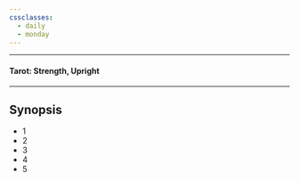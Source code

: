 ```yaml
---
cssclasses:
  - daily
  - monday
---
```

***
#### Tarot: Strength, Upright
***
## Synopsis
- 1
- 2
- 3
- 4
- 5